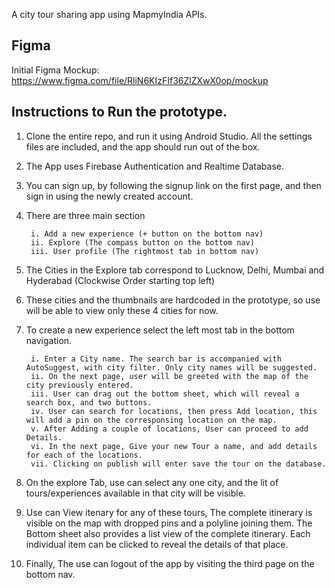A city tour sharing app using MapmyIndia APIs. 

## Figma 
Initial Figma Mockup: https://www.figma.com/file/RliN6KIzFIf36ZlZXwX0op/mockup

## Instructions to Run the prototype. 

1. Clone the entire repo, and run it using Android Studio. All the settings files are included, and the app should run out of the box.

2. The App uses Firebase Authentication and Realtime Database. 

3. You can sign up, by following the signup link on the first page, and then sign in using the newly created account. 

4. There are three main section

		i. Add a new experience (+ button on the bottom nav)
		ii. Explore (The compass button on the bottom nav) 
		iii. User profile (The rightmost tab in bottom nav)

5. The Cities in the Explore tab correspond to Lucknow, Delhi, Mumbai and Hyderabad (Clockwise Order starting top left)

6. These cities and the thumbnails are hardcoded in the prototype, so use will be able to view only these 4 cities for now. 

7. To create a new experience select the left most tab in the bottom navigation. 

        i. Enter a City name. The search bar is accompanied with AutoSuggest, with city filter. Only city names will be suggested. 
        ii. On the next page, user will be greeted with the map of the city previously entered. 
        iii. User can drag out the bottom sheet, which will reveal a search box, and two buttons. 
        iv. User can search for locations, then press Add location, this will add a pin on the corresponsing location on the map. 
        v. After Adding a couple of locations, User can proceed to add Details. 
        vi. In the next page, Give your new Tour a name, and add details for each of the locations. 
        vii. Clicking on publish will enter save the tour on the database. 

8. On the explore Tab, use can select any one city, and the lit of tours/experiences available in that city will be visible. 

9. Use can View itenary for any of these tours, The complete itinerary is visible on the map with dropped pins and a polyline joining them. The Bottom sheet also provides a list view of the complete itinerary. Each individual item can be clicked to reveal the details of that place. 

10. Finally, The use can logout of the app by visiting the third page on the bottom nav.   


